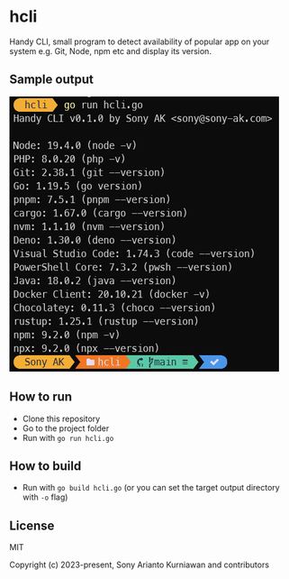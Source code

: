 # hcli
Handy CLI, small program to detect availability of popular app on your system e.g. Git, Node, npm etc and display its version.

## Sample output

![My image](https://github.com/radicalcircle/hcli/blob/main/hcli.png?raw=true?123)

## How to run

- Clone this repository
- Go to the project folder
- Run with `go run hcli.go`

## How to build

- Run with `go build hcli.go` (or you can set the target output directory with `-o` flag)

## License

MIT

Copyright (c) 2023-present, Sony Arianto Kurniawan and contributors
